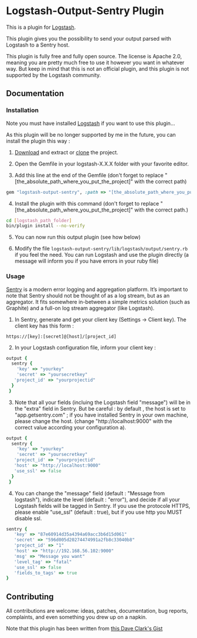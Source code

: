 # Logstash-Output-Sentry Plugin

This is a plugin for [Logstash](https://github.com/elasticsearch/logstash).

This plugin gives you the possibility to send your output parsed with Logstash to a Sentry host.

This plugin is fully free and fully open source. The license is Apache 2.0, meaning you are pretty much free to use it however you want in whatever way.
But keep in mind that this is not an official plugin, and this plugin is not supported by the Logstash community. 


## Documentation

### Installation 

Note you must have installed [Logstash](https://github.com/elasticsearch/logstash) if you want to use this plugin...

As this plugin will be no longer supported by me in the future, you can install the plugin this way :  

1. [Download](https://github.com/antho31/logstash-output-sentry/archive/master.zip) and extract or [clone](https://github.com/antho31/logstash-output-sentry.git) the project. 

2. Open the Gemfile in your logstash-X.X.X folder with your favorite editor. 

3. Add this line at the end of the Gemfile (don't forget to replace "[the_absolute_path_where_you_put_the_project]" with the correct path)

```ruby
gem "logstash-output-sentry", :path => "[the_absolute_path_where_you_put_the_project]/logstash-output-sentry"
```

4. Install the plugin with this command (don't forget to replace "[the_absolute_path_where_you_put_the_project]" with the correct path.)
```sh
cd [logstash_path_folder]
bin/plugin install --no-verify
```

5. You can now run this output plugin (see how below)

6. Modify the file ```logstash-output-sentry/lib/logstash/output/sentry.rb``` if you feel the need. You can run Logstash and use the plugin directly (a message will inform you if you have errors in your ruby file)


### Usage 

[Sentry](https://getsentry.com/) is a modern error logging and aggregation platform.
It’s important to note that Sentry should not be thought of as a log stream, but as an aggregator. 
It fits somewhere in-between a simple metrics solution (such as Graphite) and a full-on log stream aggregator (like Logstash).

1. In Sentry, generate and get your client key (Settings -> Client key). The client key has this form : 
```
https://[key]:[secret]@[host]/[project_id]
```

2. In your Logstash configuration file, inform your client key : 
```ruby
output {
  sentry {
    'key' => "yourkey"
    'secret' => "yoursecretkey"
   'project_id' => "yourprojectid"
  }
 }
```

3. Note that all your fields (incluing the Logstash field "message") will be in the "extra" field in Sentry. But be careful : by default , the host is set to "app.getsentry.com" ; if you have installed Sentry in your own machine, please change the host. (change "http://localhost:9000" with the correct value according your configuration a).   
```ruby
output {
  sentry {
    'key' => "yourkey"
    'secret' => "yoursecretkey"
   'project_id' => "yourprojectid"
   'host' => "http://localhost:9000"
   'use_ssl' => false
  }
 }
```

4.  You can change the "message" field  (default : "Message from logstash"), indicate the level (default : "error"), and decide if all your Logstash fields will be tagged in Sentry. If you use the protocole HTTPS, please enable "use_ssl" (default : true), but if you use http you MUST disable ssl. 
```ruby
sentry {
   'key' => "87e60914d35a4394a69acc3b6d15d061"
   'secret' => "596d005d20274474991a2fb8c33040b8"
   'project_id' => "1"
   'host' => "http://192.168.56.102:9000"
   'msg' => "Message you want"
   'level_tag' => "fatal"
   'use_ssl' => false
   'fields_to_tags' => true 
}
```

## Contributing

All contributions are welcome: ideas, patches, documentation, bug reports, complaints, and even something you drew up on a napkin.

Note that this plugin has been written from [this Dave Clark's Gist](https://gist.github.com/clarkdave/edaab9be9eaa9bf1ee5f)

